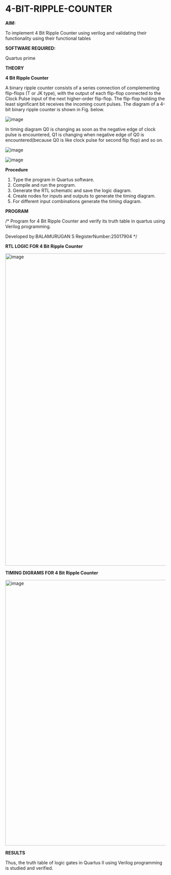 # 4-BIT-RIPPLE-COUNTER

**AIM:**

To implement  4 Bit Ripple Counter using verilog and validating their functionality using their functional tables

**SOFTWARE REQUIRED:**

Quartus prime

**THEORY**

**4 Bit Ripple Counter**

A binary ripple counter consists of a series connection of complementing flip-flops (T or JK type), with the output of each flip-flop connected to the Clock Pulse input of the next higher-order flip-flop. The flip-flop holding the least significant bit receives the incoming count pulses. The diagram of a 4-bit binary ripple counter is shown in Fig. below.

![image](https://github.com/naavaneetha/4-BIT-RIPPLE-COUNTER/assets/154305477/cb4b74d4-31ab-4359-95d0-d22e67daba13)

In timing diagram Q0 is changing as soon as the negative edge of clock pulse is encountered, Q1 is changing when negative edge of Q0 is encountered(because Q0 is like clock pulse for second flip flop) and so on.

![image](https://github.com/naavaneetha/4-BIT-RIPPLE-COUNTER/assets/154305477/a573a7d6-014e-4e54-93e6-e2ac9530960b)

![image](https://github.com/naavaneetha/4-BIT-RIPPLE-COUNTER/assets/154305477/85e1958a-2fc1-49bb-9a9f-d58ccbf3663c)

**Procedure**

1.	Type the program in Quartus software.
2.	Compile and run the program.
3.	Generate the RTL schematic and save the logic diagram.
4.	Create nodes for inputs and outputs to generate the timing diagram.
5.	For different input combinations generate the timing diagram.


**PROGRAM**

/* Program for 4 Bit Ripple Counter and verify its truth table in quartus using Verilog programming.

 Developed by:BALAMURUGAN S
 RegisterNumber:25017904
*/

**RTL LOGIC FOR 4 Bit Ripple Counter**

<img width="1919" height="979" alt="image" src="https://github.com/user-attachments/assets/cd28ad46-ea4b-49e8-9a69-526723f3ff8b" />


**TIMING DIGRAMS FOR 4 Bit Ripple Counter**

<img width="1117" height="833" alt="image" src="https://github.com/user-attachments/assets/64e15c25-ea88-4b4d-bf26-72b542efc9d4" />


**RESULTS**

Thus, the truth table of logic gates in Quartus II using Verilog programming is studied and verified.
